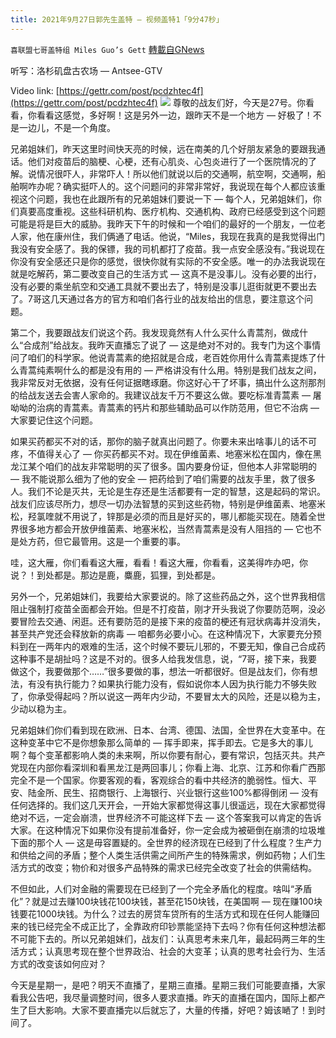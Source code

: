 ```yaml
---
title: 2021年9月27日郭先生盖特 — 视频盖特1「9分47秒」
---
```

`喜联盟七哥盖特组 Miles Guo’s Gett` [轉載自GNews](https://gnews.org/zh-hans/1560316/)

听写：洛杉矶盘古农场 — Antsee-GTV

Video link: [https://gettr.com/post/pcdzhtec4f](https://gettr.com/post/pcdzhtec4f)
![](https://assets.gnews.org/wp-content/uploads/2021/09/A78ED1AF-9BCE-4A05-AFF4-BBEA26793171.png)
尊敬的战友们好，今天是27号。你看看，你看看这感觉，多好啊！这是另外一边，跟昨天不是一个地方 — 好极了！不是一边儿，不是一个角度。

兄弟姐妹们，昨天这里时间快天亮的时候，远在南美的几个好朋友紧急的要跟我通话。他们对疫苗后的脑梗、心梗，还有心肌炎、心包炎进行了一个医院情况的了解。说情况很吓人，非常吓人！所以他们就说以后的交通啊，航空啊，交通啊，船舶啊咋办呢？确实挺吓人的。这个问题问的非常非常好，我说现在每个人都应该重视这个问题，我也在此跟所有的兄弟姐妹们要说一下 — 每个人，兄弟姐妹们，你们真要高度重视。这些科研机构、医疗机构、交通机构、政府已经感受到这个问题可能是将是巨大的威胁。我昨天下午的时候和一个咱们的最好的一个朋友，一位老人家，他在康州住，我们俩通了电话。他说，“Miles，我现在我真的是我觉得出门我没有安全感了。我的保镖，我的司机都打了疫苗。我一点安全感没有。”我说现在你没有安全感还只是你的感觉，很快你就有实际的不安全感。唯一的办法我说现在就是吃解药，第二要改变自己的生活方式 — 这真不是没事儿。没有必要的出行，没有必要的乘坐航空和交通工具就不要出去了，特别是没事儿逛街就更不要出去了。7哥这几天通过各方的官方和咱们各行业的战友给出的信息，要注意这个问题。

第二个，我要跟战友们说这个药。我发现竟然有人什么买什么青蒿剂，做成什么“合成剂”给战友。我昨天直播忘了说了 — 这是绝对不对的。我专门为这个事情问了咱们的科学家。他说青蒿素的绝招就是合成，老百姓你用什么青蒿素提炼了什么青蒿纯素啊什么的都是没有用的 — 严格讲没有什么用。特别是我们战友之间，我非常反对无依据，没有任何证据瞎琢磨。你这好心干了坏事，搞出什么这剂那剂的给战友送去会害人家命的。我建议战友千万不要这么做。要吃标准青蒿素 — 屠呦呦的治病的青蒿素。青蒿素的钙片和那些辅助品可以作防范用，但它不治病 — 大家要记住这个问题。

如果买药都买不对的话，那你的脑子就真出问题了。你要未来出啥事儿的话不可疼，不值得关心了 — 你买药都买不对。现在伊维菌素、地塞米松在国内，像在黑龙江某个咱们的战友非常聪明的买了很多。国内要身份证，但他本人非常聪明的 — 我不能说那么细为了他的安全 — 把药给到了咱们需要的战友手里，救了很多人。我们不论是灭共，无论是生存还是生活都要有一定的智慧，这是起码的常识。战友们应该尽所力，想尽一切办法智慧的买到这些药物，特别是伊维菌素、地塞米松，羟氯喹就不用说了，锌那是必须的而且是好买的，哪儿都能买现在。随着全世界很多地方都会开放伊维菌素、地塞米松，当然青蒿素是没有人阻挡的 — 它也不是处方药，但它最管用。这是一个重要的事。

哇，这大雁，你们看看这大雁，看看！看这大雁，你看看，这美得咋办吧，你说？！到处都是。那边是鹿，麋鹿，狐狸，到处都是。

另外一个，兄弟姐妹们，我要给大家要说的。除了这些药品之外，这个世界我相信阻止强制打疫苗全面都会开始。但是不打疫苗，刚才开头我说了你要防范啊，没必要冒险去交通、闲逛。还有要防范的是接下来的疫苗的梗还有冠状病毒并没消失，甚至共产党还会释放新的病毒 — 咱都务必要小心。在这种情况下，大家要充分预料到在一两年内的艰难的生活，这个时候不要玩儿邪的，不要无知，像自己合成药这种事不是胡扯吗？这是不对的。很多人给我发信息，说，“7哥，接下来，我要做这个，我要做那个……”很多要做的事，想法一听都很好。但是战友们，你有想法，有没有执行能力？如果执行能力没有，假如说你本人因为执行能力不够失败了，你承受得起吗？所以说这一两年内少动，不要冒太大的风险，还是以稳为主，少动以稳为主。

兄弟姐妹们你们看到现在欧洲、日本、台湾、德国、法国，全世界在大变革中。在这种变革中它不是你想象那么简单的 — 挥手即来，挥手即去。它是多大的事儿啊？每个变革都影响人类的未来啊，所以你要有耐心，要有常识，包括灭共。共产党现在内部你看深圳和看黑龙江是两回事儿；你看上海、北京、江苏和你看广西那完全不是一个国家。你要客观的看，客观综合的看中共经济的脆弱性。恒大、平安、陆金所、民生、招商银行、上海银行、兴业银行这些100%都得倒闭 — 没有任何选择的。我们这几天开会，一开始大家都觉得这事儿很遥远，现在大家都觉得绝对不远，一定会崩溃，世界经济不可能这样下去 — 这个答案我可以肯定的告诉大家。在这种情况下如果你没有提前准备好，你一定会成为被砸倒在崩溃的垃圾堆下面的那个人 — 这是毋容置疑的。全世界的经济现在已经到了什么程度？生产力和供给之间的矛盾；整个人类生活供需之间所产生的特殊需求，例如药物；人们生活方式的改变；物价和对很多产品特殊的需求已经完全改变了社会的供需结构。

不但如此，人们对金融的需要现在已经到了一个完全矛盾化的程度。啥叫“矛盾化”？就是过去赚100块钱花100块钱，甚至花150块钱，在美国啊 — 现在赚100块钱要花1000块钱。为什么？过去的房贷车贷所有的生活方式和现在任何人能赚回来的钱已经完全不成正比了，全靠政府印钞票能坚持下去吗？你有任何这种想法都不可能下去的。所以兄弟姐妹们，战友们：认真思考未来几年，最起码两三年的生活方式；认真思考现在整个世界政治、社会的大变革；认真的思考社会行为、生活方式的改变该如何应对？

今天是星期一，是吧？明天不直播了，星期三直播。星期三我们可能要直播，大家看我公告吧，我尽量调整时间，很多人要求直播。昨天的直播在国内，国际上都产生了巨大影响。大家不要直播完以后就忘了，大量的传播，好吧？姆该嗮了！到时间了。

